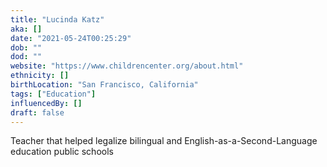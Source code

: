 ```yaml
---
title: "Lucinda Katz"
aka: []
date: "2021-05-24T00:25:29"
dob: ""
dod: ""
website: "https://www.childrencenter.org/about.html"
ethnicity: []
birthLocation: "San Francisco, California"
tags: ["Education"]
influencedBy: []
draft: false
---
```


Teacher that helped legalize bilingual and English-as-a-Second-Language
education public schools
